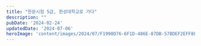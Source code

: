 ```yaml
---
title: "한문시험 5급, 한성대학교로 가다"
description: ""
pubDate: '2024-02-24'
updatedDate: '2024-07-06'
heroImage: 'content/images/2024/07/F1990D76-6F1D-486E-87DB-57BDEF2EFF8F.jpeg'
---
```


